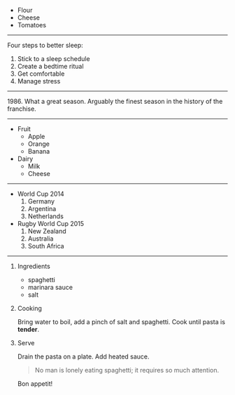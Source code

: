 
- Flour
- Cheese
- Tomatoes

---

Four steps to better sleep:
1. Stick to a sleep schedule
2. Create a bedtime ritual
3. Get comfortable
4. Manage stress

---

1986\. What a great season. Arguably the finest season in the history of the franchise.

---

* Fruit
  * Apple
  * Orange
  * Banana
* Dairy
  * Milk
  * Cheese

---

+ World Cup 2014
  1. Germany
  2. Argentina
  3. Netherlands
+ Rugby World Cup 2015
  1. New Zealand
  2. Australia
  3. South Africa

---

1. Ingredients

    - spaghetti
    - marinara sauce
    - salt

2. Cooking

   Bring water to boil, add a pinch of salt and spaghetti. Cook until pasta is **tender**.

3. Serve

   Drain the pasta on a plate. Add heated sauce. 

   > No man is lonely eating spaghetti; it requires so much attention.

   Bon appetit!
